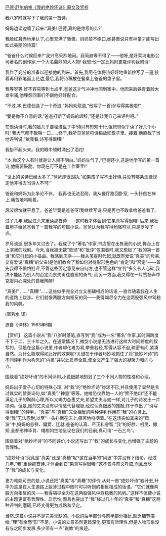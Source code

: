 [巴德·舒尔伯格《我的绝妙坏诗》原文及赏析](https://www.vrrw.net/wx/15442.html)

我八岁时就写下了我的第一首诗。

妈妈边读边嚷了起来:“真美! 巴德,真的是你写的么?”

我脸红耳赤地承认了,心里充满了骄傲。妈妈赞不绝口,她甚至说只有神童才能写出如此美丽的诗篇!

“爸爸什么时候回来?”我兴高采烈地问。我简直等不得了——他呀,是好莱坞电影公司著名的剧作家,一个大名鼎鼎的大人物! 我想:他一定比妈妈更能评判我的诗!

我作了充分的准备以迎接他的到来。首先,我用花体将诗好好地重新抄写了一遍,接着再用彩笔画上花边,最后,我将诗稿放在餐桌上爸爸的盘子里。

我等呀等,好不容易等到七点半,爸爸这才气冲冲地回到家中。他回来后铁青着脸大发牢骚,他埋怨同事们不跟他好好配合。

“不过,本,巴德创造了一个奇迹,”妈妈劝慰道,“他写了一首诗!写得美极啦!”

“要是你不介意的话,”爸爸打断了妈妈的颂辞,“还是让我自己来评判吧。”

在他读诗时,我的脸几乎要埋进盘子中!诗只有短短十行,但爸爸似乎读了好几个小时! 我大气都不敢喘一口……终于,我听见爸爸将诗稿放回盘子里。接着,他直截了当地评判说:“依我看,诗写得很糟!”

我抬不起头来。我的眼中顿时涌出了泪花!

“本,你这个人有时就是让人闹不明白。”妈妈生气了,“巴德还小,这是他学写的第一首诗,他需要鼓励。你现在可不是在工作室里!”

“世上的劣诗已经太多了,”爸爸却很固执,“如果孩子写不出好诗,并没有哪条法律规定他非得去当诗人不可!”

爸爸和妈妈为此争论不休。 我再也无法忍耐。我从餐厅跑回卧室, 一头扑倒在床上,痛苦地呜咽着。

风波很快就平息了。爸爸毕竟是爸爸呀!我继续写诗,只是再也不敢拿给爸爸看了。

过了几年,我回过头来重读那首诗——这时我才体会到:它果真写得很糟! 后来,我壮着胆子给爸爸看了一篇我写的短篇小说。爸爸认为我写得勉强可以,只是罗唆了点。

岁月流逝,很多年又过去了。我成了个“著名”作家,书店里在出售我的小说,舞台上在上演我的戏剧。今天,当我被无数“歌颂”和“批评”包围着时,我又想起了“我的第一首诗”和它引起的小插曲。我感到庆幸——我从孩提时代起,就既有爱说“真美”的母亲,又有爱说“真糟”的父亲!是他们教会了我如何对待形形色色的“肯定”和“否定”——首先我得不惧怕批评,不管这些否定意见来自何方,也不管这样“宣判”多么令人心碎,我决不能因为别人的否定而丧失勇往直前的勇气; 而另一方面,我又得在一片赞扬声中克服内心深处的自我陶醉!

“真美!” ……“真糟!”……这些似乎完全对立又相辅相成的话语,一直伴随着我在人生的道路上跋涉。它们就像两股方向相反的风——我得竭尽全力在这两股强风中驾稳我的风帆。

(唐若水 译)

选自《译林》1983年6期



【赏析】 这篇小说从“我”八岁时落笔,直写到“我”成为一名“著名”作家,其时间跨度不下于二、三十年之久。在通常情况下,微型小说是无法进行这样大时间跨度的叙写的。但是在这篇小说里,作者却化难为易,举重若轻,写得从容不迫,疏密有间,紧凑自然。为什么能取得如此好的效果呢?关键在于作者巧妙地抓住了对“绝妙坏诗”的不同评判作为构思的“内核”并以此贯串全篇,使全文产生了强大的凝聚力和向心力。

围绕着“绝妙坏诗”的不同评判,小说细腻地刻划了三个不同人物的性格和心理。

妈妈出于爱子心切的特殊心理, 对“我”的“绝妙坏诗”称颂不已,并且使用了显然是言过其实的赞美词句,如“真美”,“神童”等等。她唯恐仅靠她一人的“赞不绝口”还不能满足儿子的陶醉心理,所以又竭力怂恿丈夫,希望丈夫与她一样,对儿子的诗发出一片颂词。但是,她的丈夫没有以情感代替理智,经过认真细致的推敲,终于作出了“诗写得很糟!”的评判。“真美”与“真糟”,完全相反的两种评判作用在“我”的心灵上,使“我”无法忍耐,以至“一头扑倒在床上,痛苦地呜咽着。”在这场突如其来的“风波”中,妈妈的慈祥、偏爱、迁就,爸爸的认真、严正和睿智,“我”的好胜、机灵、撒娇,全都形神毕肖、栩栩如生地呈现在我们的目前,真可谓“一石三鸟”。

围绕着对“绝妙坏诗”的不同评价,小说还写出了“我”的成长与变化,也增强了主题的哲理性。

“绝妙坏诗”究竟是“真美”还是“真糟”呢?这在当年的“风波”中并没有下结论。经过几年,“我”重读那首诗,才体会到它“果真写得很糟!”这不仅与前文呼应,而且反映了“我”的成长与变化。

更为难能可贵的是,小说还把“真美”与“真糟”的评价,从对一首“绝妙坏诗”宕开去,升华为这是在人生道路上跋涉过程中随时可以听到的相反相成的话语。“它们就像两股方向相反的风——我得竭尽全力在这两股强风中驾稳我的风帆。”这样不但使小说的主题更富有哲理性、启示性,而且也突出了“我”经过几十年的“真美”和“真糟”这两种评判的磨砺,已经变得更为成熟和坚定。

当然,这篇小说并不是完美无缺的。小说的后半部分与前半部分相比,缺乏细节描绘,“理”有余而“形”不足。小说的立意虽然更趋深化,更富有哲理性,但是人物形象没有与之同步发展,多少带有一点“说教”的痕迹。

